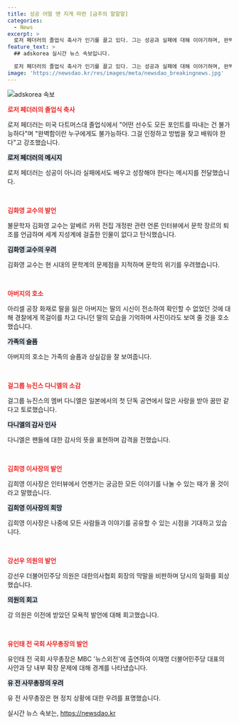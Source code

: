 ```yaml
---
title: 성공 어떨 땐 지게 마련 [금주의 말말말]
categories:
  - News
excerpt: >
  로저 페더러의 졸업식 축사가 인기를 끌고 있다. 그는 성공과 실패에 대해 이야기하며, 완벽함은 불가능하다고 말했다. 또한, 미국 다트머스대 졸업식에서의 축사 내용과 함께, 김화영 명예교수의 언급, 공장 화재로 딸을 잃은 아버지의 이야기, 뉴진스 멤버 다니엘의 소감, 최태원 SK그룹 회장의 동거인 김희영 이사장의 인터뷰 내용, 그리고 강선우 더불어민주당 의원과 유인태 전 국회 사무총장의 발언이 요약됐다. 부가적으로, 이재명 더불어민주당 대표에 관한 내용도 다루어졌다.
feature_text: >
  ## adskorea 실시간 뉴스 속보입니다.

  로저 페더러의 졸업식 축사가 인기를 끌고 있다. 그는 성공과 실패에 대해 이야기하며, 완벽함은 불가능하다고 말했다. 또한, 미국 다트머스대 졸업식에서의 축사 내용과 함께, 김화영 명예교수의 언급, 공장 화재로 딸을 잃은 아버지의 이야기, 뉴진스 멤버 다니엘의 소감, 최태원 SK그룹 회장의 동거인 김희영 이사장의 인터뷰 내용, 그리고 강선우 더불어민주당 의원과 유인태 전 국회 사무총장의 발언이 요약됐다. 부가적으로, 이재명 더불어민주당 대표에 관한 내용도 다루어졌다.
image: 'https://newsdao.kr/res/images/meta/newsdao_breakingnews.jpg'
---
```


<p><img src="https://newsdao.kr/res/images/meta/newsdao_breakingnews.jpg" alt="adskorea 속보" /></p>

<p><b><span style="color: #ee2323;">로저 페더러의 졸업식 축사</span></b></p>

<p>로저 페더러는 미국 다트머스대 졸업식에서 "어떤 선수도 모든 포인트를 따내는 건 불가능하다"며 "완벽함이란 누구에게도 불가능하다. 그걸 인정하고 방법을 찾고 배워야 한다"고 강조했습니다.</p>

<p><b><span style="background-color: #21538527;">로저 페더러의 메시지</span></b></p>

<p>로저 페더러는 성공이 아니라 실패에서도 배우고 성장해야 한다는 메시지를 전달했습니다.</p>

<p data-ke-size="size16">&nbsp;</p>

<p><b><span style="color: #ee2323;">김화영 교수의 발언</span></b></p>

<p>불문학자 김화영 교수는 알베르 카뮈 전집 개정판 관련 언론 인터뷰에서 문학 장르의 퇴조를 언급하며 세계 지성계에 걸출한 인물이 없다고 탄식했습니다.</p>

<p><b><span style="background-color: #21538527;">김화영 교수의 우려</span></b></p>

<p>김화영 교수는 현 시대의 문학계의 문제점을 지적하며 문학의 위기를 우려했습니다.</p>

<p data-ke-size="size16">&nbsp;</p>

<p><b><span style="color: #ee2323;">아버지의 호소</span></b></p>

<p>아리셀 공장 화재로 딸을 잃은 아버지는 딸의 시신이 전소하여 확인할 수 없었던 것에 대해 경찰에게 목걸이를 차고 다니던 딸의 모습을 기억하며 사진이라도 보여 줄 것을 호소했습니다.</p>

<p><b><span style="background-color: #21538527;">가족의 슬픔</span></b></p>

<p>아버지의 호소는 가족의 슬픔과 상실감을 잘 보여줍니다.</p>

<p data-ke-size="size16">&nbsp;</p>

<p><b><span style="color: #ee2323;">걸그룹 뉴진스 다니엘의 소감</span></b></p>

<p>걸그룹 뉴진스의 멤버 다니엘은 일본에서의 첫 단독 공연에서 많은 사랑을 받아 꿈만 같다고 토로했습니다.</p>

<p><b><span style="background-color: #21538527;">다니엘의 감사 인사</span></b></p>

<p>다니엘은 팬들에 대한 감사의 뜻을 표현하며 감격을 전했습니다.</p>

<p data-ke-size="size16">&nbsp;</p>

<p><b><span style="color: #ee2323;">김희영 이사장의 발언</span></b></p>

<p>김희영 이사장은 인터뷰에서 언젠가는 궁금한 모든 이야기를 나눌 수 있는 때가 올 것이라고 말했습니다.</p>

<p><b><span style="background-color: #21538527;">김희영 이사장의 희망</span></b></p>

<p>김희영 이사장은 나중에 모든 사람들과 이야기를 공유할 수 있는 시점을 기대하고 있습니다.</p>

<p data-ke-size="size16">&nbsp;</p>

<p><b><span style="color: #ee2323;">강선우 의원의 발언</span></b></p>

<p>강선우 더불어민주당 의원은 대한의사협회 회장의 막말을 비판하며 당시의 일화를 회상했습니다.</p>

<p><b><span style="background-color: #21538527;">의원의 회고</span></b></p>

<p>강 의원은 이전에 받았던 모욕적 발언에 대해 회고했습니다.</p>

<p data-ke-size="size16">&nbsp;</p>

<p><b><span style="color: #ee2323;">유인태 전 국회 사무총장의 발언</span></b></p>

<p>유인태 전 국회 사무총장은 MBC '뉴스외전'에 출연하여 이재명 더불어민주당 대표의 사안과 당 내부 확장 문제에 대해 경계를 나타냈습니다.</p>

<p><b><span style="background-color: #21538527;">유 전 사무총장의 우려</span></b></p>

<p>유 전 사무총장은 현 정치 상황에 대한 우려를 표명했습니다.</p>
실시간 뉴스 속보는, <a href="https://newsdao.kr" rel="dofollow">https://newsdao.kr</a>


